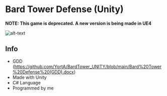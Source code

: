 # Bard Tower Defense (Unity)

**NOTE: This game is deprecated. A new version is being made in UE4**

![alt-text](gif/gameplay_gif.gif)

## Info
- GDD (https://github.com/YortA/BardTower_UNITY/blob/main/Bard%20Tower%20Defense%20(GDD).docx)
- Made with Unity
- C# Language
- Programmed by me
